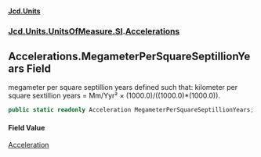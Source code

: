#### [Jcd.Units](index.md 'index')

### [Jcd.Units.UnitsOfMeasure.SI](Jcd.Units.UnitsOfMeasure.SI.md 'Jcd.Units.UnitsOfMeasure.SI').[Accelerations](Accelerations.md 'Jcd.Units.UnitsOfMeasure.SI.Accelerations')

## Accelerations.MegameterPerSquareSeptillionYears Field

megameter per square septillion years defined such that: kilometer per square sextillion years = Mm/Yyr² ×
(1000.0)/((1000.0)*(1000.0)).

```csharp
public static readonly Acceleration MegameterPerSquareSeptillionYears;
```

#### Field Value

[Acceleration](Acceleration.md 'Jcd.Units.UnitTypes.Acceleration')